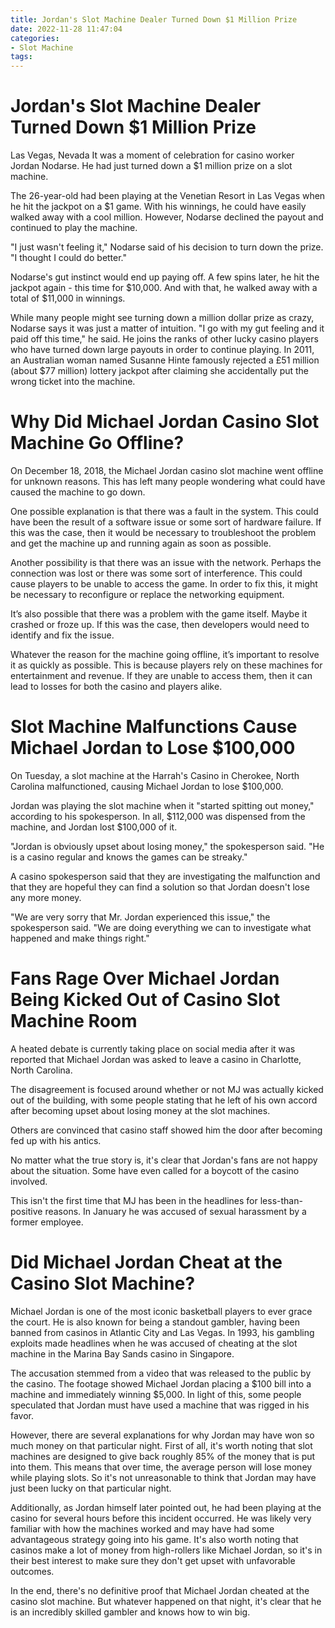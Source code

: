 ```yaml
---
title: Jordan's Slot Machine Dealer Turned Down $1 Million Prize
date: 2022-11-28 11:47:04
categories:
- Slot Machine
tags:
---
```



#  Jordan's Slot Machine Dealer Turned Down $1 Million Prize

Las Vegas, Nevada 
It was a moment of celebration for casino worker Jordan Nodarse. He had just turned down a $1 million prize on a slot machine.

The 26-year-old had been playing at the Venetian Resort in Las Vegas when he hit the jackpot on a $1 game. With his winnings, he could have easily walked away with a cool million. However, Nodarse declined the payout and continued to play the machine.

"I just wasn't feeling it," Nodarse said of his decision to turn down the prize. "I thought I could do better."

Nodarse's gut instinct would end up paying off. A few spins later, he hit the jackpot again - this time for $10,000. And with that, he walked away with a total of $11,000 in winnings.

While many people might see turning down a million dollar prize as crazy, Nodarse says it was just a matter of intuition. "I go with my gut feeling and it paid off this time," he said.
He joins the ranks of other lucky casino players who have turned down large payouts in order to continue playing. In 2011, an Australian woman named Susanne Hinte famously rejected a £51 million (about $77 million) lottery jackpot after claiming she accidentally put the wrong ticket into the machine.

#  Why Did Michael Jordan Casino Slot Machine Go Offline?

On December 18, 2018, the Michael Jordan casino slot machine went offline for unknown reasons. This has left many people wondering what could have caused the machine to go down.

One possible explanation is that there was a fault in the system. This could have been the result of a software issue or some sort of hardware failure. If this was the case, then it would be necessary to troubleshoot the problem and get the machine up and running again as soon as possible.

Another possibility is that there was an issue with the network. Perhaps the connection was lost or there was some sort of interference. This could cause players to be unable to access the game. In order to fix this, it might be necessary to reconfigure or replace the networking equipment.

It’s also possible that there was a problem with the game itself. Maybe it crashed or froze up. If this was the case, then developers would need to identify and fix the issue.

 Whatever the reason for the machine going offline, it’s important to resolve it as quickly as possible. This is because players rely on these machines for entertainment and revenue. If they are unable to access them, then it can lead to losses for both the casino and players alike.

#  Slot Machine Malfunctions Cause Michael Jordan to Lose $100,000

On Tuesday, a slot machine at the Harrah's Casino in Cherokee, North Carolina malfunctioned, causing Michael Jordan to lose $100,000.

Jordan was playing the slot machine when it "started spitting out money," according to his spokesperson. In all, $112,000 was dispensed from the machine, and Jordan lost $100,000 of it.

"Jordan is obviously upset about losing money," the spokesperson said. "He is a casino regular and knows the games can be streaky."

A casino spokesperson said that they are investigating the malfunction and that they are hopeful they can find a solution so that Jordan doesn't lose any more money.

"We are very sorry that Mr. Jordan experienced this issue," the spokesperson said. "We are doing everything we can to investigate what happened and make things right."

#  Fans Rage Over Michael Jordan Being Kicked Out of Casino Slot Machine Room

A heated debate is currently taking place on social media after it was reported that Michael Jordan was asked to leave a casino in Charlotte, North Carolina.

The disagreement is focused around whether or not MJ was actually kicked out of the building, with some people stating that he left of his own accord after becoming upset about losing money at the slot machines.

Others are convinced that casino staff showed him the door after becoming fed up with his antics.

No matter what the true story is, it's clear that Jordan's fans are not happy about the situation. Some have even called for a boycott of the casino involved.

This isn't the first time that MJ has been in the headlines for less-than-positive reasons. In January he was accused of sexual harassment by a former employee.

#  Did Michael Jordan Cheat at the Casino Slot Machine?

Michael Jordan is one of the most iconic basketball players to ever grace the court. He is also known for being a standout gambler, having been banned from casinos in Atlantic City and Las Vegas. In 1993, his gambling exploits made headlines when he was accused of cheating at the slot machine in the Marina Bay Sands casino in Singapore.

The accusation stemmed from a video that was released to the public by the casino. The footage showed Michael Jordan placing a $100 bill into a machine and immediately winning $5,000. In light of this, some people speculated that Jordan must have used a machine that was rigged in his favor.

However, there are several explanations for why Jordan may have won so much money on that particular night. First of all, it's worth noting that slot machines are designed to give back roughly 85% of the money that is put into them. This means that over time, the average person will lose money while playing slots. So it's not unreasonable to think that Jordan may have just been lucky on that particular night.

 Additionally, as Jordan himself later pointed out, he had been playing at the casino for several hours before this incident occurred. He was likely very familiar with how the machines worked and may have had some advantageous strategy going into his game. It's also worth noting that casinos make a lot of money from high-rollers like Michael Jordan, so it's in their best interest to make sure they don't get upset with unfavorable outcomes.

In the end, there's no definitive proof that Michael Jordan cheated at the casino slot machine. But whatever happened on that night, it's clear that he is an incredibly skilled gambler and knows how to win big.